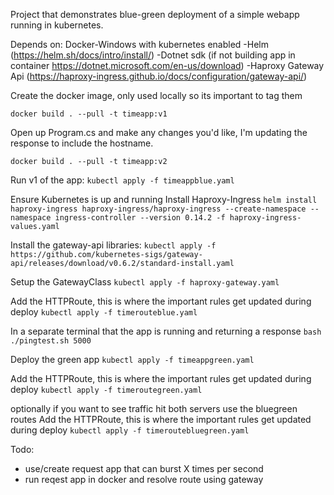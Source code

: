 Project that demonstrates blue-green deployment of a simple webapp running in kubernetes.

Depends on:
Docker-Windows with kubernetes enabled
-Helm (https://helm.sh/docs/intro/install/)
-Dotnet sdk (if not building app in container https://dotnet.microsoft.com/en-us/download)
-Haproxy Gateway Api (https://haproxy-ingress.github.io/docs/configuration/gateway-api/)


Create the docker image, only used locally so its important to tag them

```docker build . --pull -t timeapp:v1```

Open up Program.cs and make any changes you'd like, I'm updating the response to include the hostname.

```docker build . --pull -t timeapp:v2```

Run v1 of the app:
```kubectl apply -f timeappblue.yaml```

Ensure Kubernetes is up and running
Install Haproxy-Ingress
```helm install haproxy-ingress haproxy-ingress/haproxy-ingress --create-namespace --namespace ingress-controller --version 0.14.2 -f haproxy-ingress-values.yaml```

Install the gateway-api libraries:
```kubectl apply -f https://github.com/kubernetes-sigs/gateway-api/releases/download/v0.6.2/standard-install.yaml```

Setup the GatewayClass
```kubectl apply -f haproxy-gateway.yaml```

Add the HTTPRoute, this is where the important rules get updated during deploy
```kubectl apply -f timerouteblue.yaml```

In a separate terminal that the app is running and returning a response
```bash ./pingtest.sh 5000```

Deploy the green app
```kubectl apply -f timeappgreen.yaml```

Add the HTTPRoute, this is where the important rules get updated during deploy
```kubectl apply -f timeroutegreen.yaml```

optionally if you want to see traffic hit both servers use the bluegreen routes
Add the HTTPRoute, this is where the important rules get updated during deploy
```kubectl apply -f timeroutebluegreen.yaml```


Todo:
 - use/create request app that can burst X times per second
 - run reqest app in docker and resolve route using gateway




